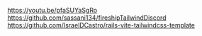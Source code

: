 https://youtu.be/pfaSUYaSgRo
https://github.com/sassani134/fireshipTailwindDiscord
https://github.com/IsraelDCastro/rails-vite-tailwindcss-template